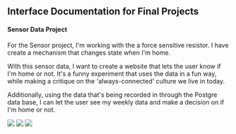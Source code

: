<h2>Interface Documentation for Final Projects</h2>
<h4>Sensor Data Project</h4>
<p>For the Sensor project, I'm working with the a force sensitive resistor. I have create a mechanism that changes state when I'm home.</p>
<p>With this sensor data, I want to create a website that lets the user know if I'm home or not. It's a funny experiment that uses the data in a fun way, while making a critique on the 'always-connected' culture we live in today.</p>
<p>Additionally, using the data that's being recorded in through the Postgre data base, I can let the user see my weekly data and make a decision on if I'm home or not.</p>
<img src="https://github.com/herrj636/data-structures/blob/master/assignment-11/Sensor%20UI/Web%201920%20%E2%80%93%201.png">
<img src="https://github.com/herrj636/data-structures/blob/master/assignment-11/Sensor%20UI/Web%201920%20%E2%80%93%202.png">
<img src="https://github.com/herrj636/data-structures/blob/master/assignment-11/Sensor%20UI/Web%201920%20%E2%80%93%203.png">
